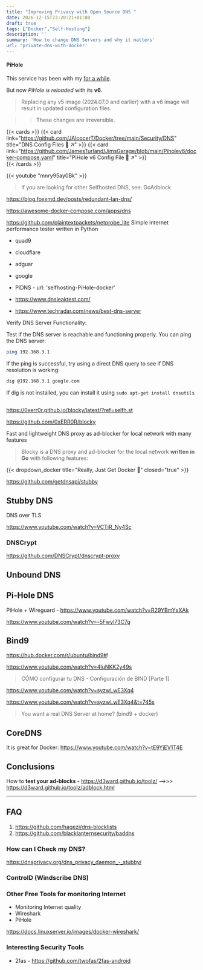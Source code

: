 ```yaml
---
title: "Improving Privacy with Open Source DNS "
date: 2026-12-15T23:20:21+01:00
draft: true
tags: ["Docker","Self-Hosting"]
description: ''
summary: 'How to change DNS Servers and why it matters'
url: 'private-dns-with-docker'
---
```


#### PiHole

This service has been with my [for a while](https://jalcocert.github.io/RPi/posts/selfh-internet-better/).

But now *PiHole is reloaded* with its **v6**.

> Replacing any v5 image (2024.07.0 and earlier) with a v6 image will result in updated configuration files.

> > These changes are irreversible.

{{< cards >}}
  {{< card link="https://github.com/JAlcocerT/Docker/tree/main/Security/DNS" title="DNS Config Files 🐳 ↗"  >}}
  {{< card link="https://github.com/JamesTurland/JimsGarage/blob/main/Piholev6/docker-compose.yaml" title="PiHole v6 Config File 🐳 ↗"  >}}  
{{< /cards >}}

<!-- https://www.youtube.com/watch?v=mnry95ay0Bk -->

{{< youtube "mnry95ay0Bk" >}}

> If you are looking for other Selfhosted DNS, see: GoAdblock

https://blog.foxxmd.dev/posts/redundant-lan-dns/


https://awesome-docker-compose.com/apps/dns

<!-- https://www.youtube.com/@TokinPrivacy/videos

Cybersecurity for Beginners: Basic Skills
https://www.youtube.com/watch?v=aRbKFCY4tjE -->


https://github.com/plaintextpackets/netprobe_lite
Simple internet performance tester written in Python



* quad9
* cloudflare
* adguar
* google
* PiDNS - url: 'selfhosting-PiHole-docker'

* https://www.dnsleaktest.com/
* https://www.techradar.com/news/best-dns-server

Verify DNS Server Functionality:

Test if the DNS server is reachable and functioning properly. You can ping the DNS server:

```sh
ping 192.168.3.1
```

If the ping is successful, try using a direct DNS query to see if DNS resolution is working:

```sh
dig @192.168.3.1 google.com
```

If dig is not installed, you can install it using `sudo apt-get install dnsutils`

<!-- 
Is Your VPN Leaking?
https://www.youtube.com/watch?v=GxVIa3eDdnM -->



##

https://0xerr0r.github.io/blocky/latest/?ref=selfh.st

https://github.com/0xERR0R/blocky

 Fast and lightweight DNS proxy as ad-blocker for local network with many features 

> Blocky is a DNS proxy and ad-blocker for the local network **written in Go** with following features:

{{< dropdown_docker title="Really, Just Get Docker 🐋" closed="true" >}}

https://github.com/getdnsapi/stubby

## Stubby DNS

DNS over TLS

https://www.youtube.com/watch?v=VCTiR_Ny4Sc


### DNSCrypt

https://github.com/DNSCrypt/dnscrypt-proxy

## Unbound DNS

## Pi-Hole DNS

PiHole + Wireguard - https://www.youtube.com/watch?v=R29YBmYxXAk

https://www.youtube.com/watch?v=-5Fwyl73C7g

## Bind9

https://hub.docker.com/r/ubuntu/bind9#!

https://www.youtube.com/watch?v=4IuNKK2y49s

> CÓMO configurar tu DNS - Configuración de BIND [Parte 1]


https://www.youtube.com/watch?v=syzwLwE3Xq4

https://www.youtube.com/watch?v=syzwLwE3Xq4&t=745s
> You want a real DNS Server at home? (bind9 + docker)


## CoreDNS

It is great for Docker: https://www.youtube.com/watch?v=tE9YjEV1T4E

## Conclusions

How to **test your ad-blocks** - https://d3ward.github.io/toolz/ -->>> https://d3ward.github.io/toolz/adblock.html


--- 


## FAQ

1. https://github.com/hagezi/dns-blocklists
2. https://github.com/blacklanternsecurity/baddns

### How can I Check my DNS?


https://dnsprivacy.org/dns_privacy_daemon_-_stubby/

### ControlD (Windscribe DNS)


### Other Free Tools for monitoring Internet


* Monitoring Internet quality
* Wireshark
* PiHole

https://docs.linuxserver.io/images/docker-wireshark/

### Interesting Security Tools

* 2fas - https://github.com/twofas/2fas-android